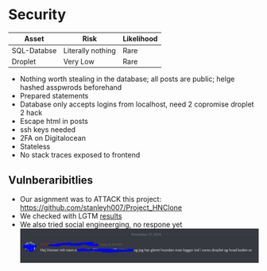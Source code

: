 # Security

| Asset | Risk | Likelihood |
| --- | --- | --- |
| SQL-Databse | Literally nothing | Rare |
| Droplet | Very Low | Rare |

- Nothing worth stealing in the database; all posts are public; helge hashed asspwrods beforehand
- Prepared statements
- Database only accepts logins from localhost, need 2 copromise droplet 2 hack
- Escape html in posts
- ssh keys needed
- 2FA on Digitalocean
- Stateless
- No stack traces exposed to frontend

## Vulnberaribitlies

- Our asignment was to ATTACK this project: https://github.com/stanleyh007/Project_HNClone
- We checked with LGTM [results](https://raw.githubusercontent.com/KLMM-LSD/LSD-Experimental/lorem/scan.PNG)
- We also tried social engineerging, no respone yet
![](soceng.PNG)
